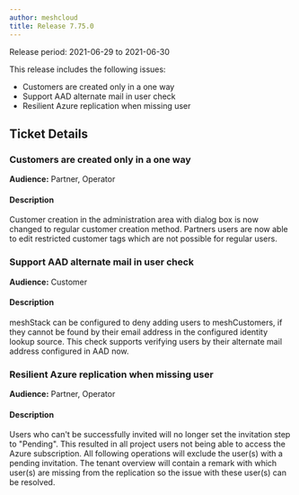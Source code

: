 ```yaml
---
author: meshcloud
title: Release 7.75.0
---
```


Release period: 2021-06-29 to 2021-06-30

This release includes the following issues:
* Customers are created only in a one way
* Support AAD alternate mail in user check
* Resilient Azure replication when missing user
<!--truncate-->

## Ticket Details
### Customers are created only in a one way
**Audience:** Partner, Operator<br>

#### Description
Customer creation in the administration area with dialog box is now changed to regular customer creation method.
Partners users are now able to edit restricted customer tags which are not possible for regular users.

### Support AAD alternate mail in user check
**Audience:** Customer<br>

#### Description
meshStack can be configured to deny adding users to meshCustomers, if they cannot be found by their email address
in the configured identity lookup source. This check supports verifying users by their alternate mail address
configured in AAD now.

### Resilient Azure replication when missing user
**Audience:** Partner, Operator<br>

#### Description
Users who can't be successfully invited will no longer set the invitation step to "Pending". This resulted in all project users not being able to access the Azure subscription. All following operations will exclude the user(s) with a pending invitation. The tenant overview will contain a remark with which user(s) are missing from the replication so the issue with these user(s) can be resolved.

